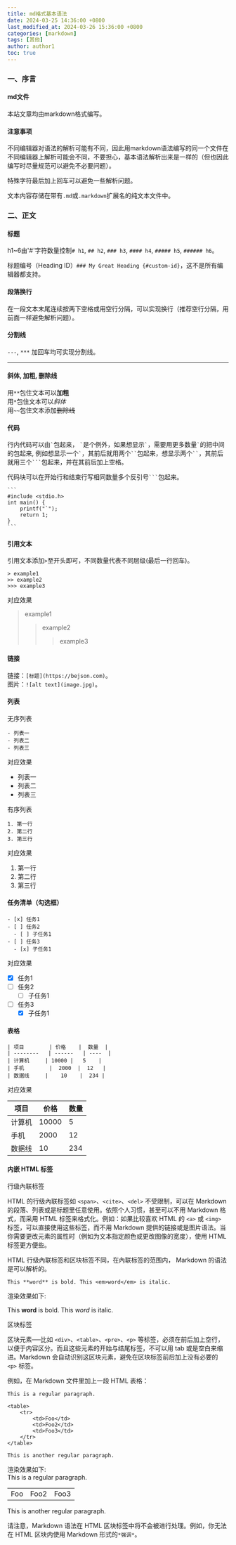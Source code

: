 ```yaml
---
title: md格式基本语法
date: 2024-03-25 14:36:00 +0800
last_modified_at: 2024-03-26 15:36:00 +0800
categories: [markdown]
tags: [其他]
author: author1
toc: true
---
```


### 一、序言

#### md文件
本站文章均由markdown格式编写。

#### 注意事项
不同编辑器对语法的解析可能有不同，因此用markdown语法编写的同一个文件在不同编辑器上解析可能会不同，不要担心，基本语法解析出来是一样的（但也因此编写时尽量规范可以避免不必要问题）。

特殊字符最后加上回车可以避免一些解析问题。

文本内容存储在带有`.md`或`.markdown`扩展名的纯文本文件中。

### 二、正文

#### 标题
h1~6由'#'字符数量控制`# h1`, `## h2`, `### h3`, `#### h4`, `##### h5`, `###### h6`。

标题编号（Heading ID）`### My Great Heading {#custom-id}`，这不是所有编辑器都支持。

#### 段落换行  
在一段文本末尾连续按两下空格或用空行分隔，可以实现换行（推荐空行分隔，用前面一样避免解析问题）。

#### 分割线
`---`, `***` 加回车均可实现分割线。

***

#### 斜体, 加粗, 删除线

用`**`包住文本可以**加粗**  
用`*`包住文本可以*斜体*  
用`~~`包住文本添加~~删除线~~

#### 代码

行内代码可以由`` ` ``包起来，
`` ` ``是个例外，如果想显示`` ` ``，需要用更多数量`` ` ``的把中间的包起来, 例如想显示一个`` ` ``，其前后就用两个``` `` ```包起来，想显示两个``` `` ```，其前后就用三个```` ``` ````包起来，并在其前后加上空格。

代码块可以在开始行和结束行写相同数量多个反引号```` ``` ````包起来。

````
```
#include <stdio.h>
int main() {
    printf("`");
    return 1;
}
```
````

#### 引用文本

引用文本添加`>`至开头即可，不同数量代表不同层级(最后一行回车)。 

```
> example1
>> example2
>>> example3
```
对应效果  
> example1
>> example2
>>> example3

#### 链接
链接：`[标题](https://bejson.com)`。  
图片：`![alt text](image.jpg)`。

#### 列表
无序列表  
```
- 列表一
- 列表二
- 列表三
```

对应效果  
- 列表一
- 列表二
- 列表三  

有序列表  
```
1. 第一行
2. 第二行
3. 第三行
```
对应效果  
1. 第一行
2. 第二行
3. 第三行

#### 任务清单（勾选框）
```
- [x] 任务1
- [ ] 任务2
  - [ ] 子任务1
- [ ] 任务3
  - [x] 子任务1
```
对应效果  
- [x] 任务1
- [ ] 任务2
  - [ ] 子任务1
- [ ] 任务3
  - [x] 子任务1

#### 表格
```
| 项目        | 价格    |  数量  |
| --------   | ------   | ----  |
| 计算机     | 10000 |   5    |
| 手机        |  2000  |  12   |
| 数据线     |    10    |  234 |
```
对应效果

| 项目        | 价格    |  数量  |
| --------   | ------   | ----  |
| 计算机     | 10000 |   5    |
| 手机        |  2000  |  12   |
| 数据线     |    10    |  234 |

#### 内嵌 HTML 标签
行级內联标签

HTML 的行级內联标签如 `<span>`、`<cite>`、`<del>` 不受限制，可以在 Markdown 的段落、列表或是标题里任意使用。依照个人习惯，甚至可以不用 Markdown 格式，而采用 HTML 标签来格式化。例如：如果比较喜欢 HTML 的 `<a>` 或 `<img>` 标签，可以直接使用这些标签，而不用 Markdown 提供的链接或是图片语法。当你需要更改元素的属性时（例如为文本指定颜色或更改图像的宽度），使用 HTML 标签更方便些。

HTML 行级內联标签和区块标签不同，在內联标签的范围内， Markdown 的语法是可以解析的。

`This **word** is bold. This <em>word</em> is italic.`

渲染效果如下:

This **word** is bold. This <em>word</em> is italic.

区块标签

区块元素──比如 `<div>`、`<table>`、`<pre>`、`<p>` 等标签，必须在前后加上空行，以便于内容区分。而且这些元素的开始与结尾标签，不可以用 tab 或是空白来缩进。Markdown 会自动识别这区块元素，避免在区块标签前后加上没有必要的 `<p>` 标签。

例如，在 Markdown 文件里加上一段 HTML 表格：

```
This is a regular paragraph.

<table>
    <tr>
        <td>Foo</td>
        <td>Foo2</td>
        <td>Foo3</td>
    </tr>
</table>

This is another regular paragraph.
```

渲染效果如下:  
This is a regular paragraph.

<table>
    <tr>
        <td>Foo</td>
        <td>Foo2</td>
        <td>Foo3</td>
    </tr>
</table>

This is another regular paragraph.

请注意，Markdown 语法在 HTML 区块标签中将不会被进行处理。例如，你无法在 HTML 区块内使用 Markdown 形式的`*强调*`。
